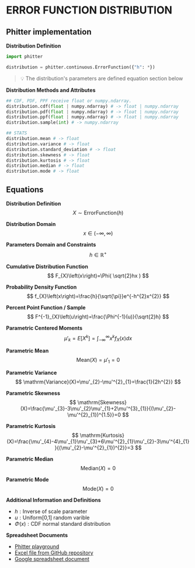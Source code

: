 # ERROR FUNCTION DISTRIBUTION

## Phitter implementation

**Distribution Definition**

```python
import phitter

distribution = phitter.continuous.ErrorFunction({"h": *})
```

> 💡 The distribution's parameters are defined equation section below

**Distribution Methods and Attributes**

```python
## CDF, PDF, PPF receive float or numpy.ndarray.
distribution.cdf(float | numpy.ndarray) # -> float | numpy.ndarray
distribution.pdf(float | numpy.ndarray) # -> float | numpy.ndarray
distribution.ppf(float | numpy.ndarray) # -> float | numpy.ndarray
distribution.sample(int) # -> numpy.ndarray

## STATS
distribution.mean # -> float
distribution.variance # -> float
distribution.standard_deviation # -> float
distribution.skewness # -> float
distribution.kurtosis # -> float
distribution.median # -> float
distribution.mode # -> float
```

## Equations

**Distribution Definition**
$$ X\sim\mathrm{ErrorFunction}\left(h\right) $$

**Distribution Domain**
$$ x\in\left(-\infty,\infty\right) $$

**Parameters Domain and Constraints**
$$ h\in\mathbb{R}^{+} $$

**Cumulative Distribution Function**
$$ F_{X}\left(x\right)=\Phi( \sqrt{2}hx ) $$

**Probability Density Function**
$$ f_{X}\left(x\right)=\frac{h}{\sqrt{\pi}}e^{-h^{2}x^{2}} $$

**Percent Point Function / Sample**
$$ F^{-1}_{X}\left(u\right)=\frac{\Phi^{-1}(u)}{\sqrt{2}h} $$

**Parametric Centered Moments**
$$ \mu'_{k}=E[X^k]=\int_{-\infty }^{\infty }x^{k}f_{X}\left(x\right)dx $$

**Parametric Mean**
$$ \mathrm{Mean}(X)=\mu'_{1}=0 $$

**Parametric Variance**
$$ \mathrm{Variance}(X)=\mu'_{2}-\mu'^{2}_{1}=\frac{1}{2h^{2}} $$

**Parametric Skewness**
$$ \mathrm{Skewness}(X)=\frac{\mu'_{3}-3\mu'_{2}\mu'_{1}+2\mu'^{3}_{1}}{(\mu'_{2}-\mu'^{2}_{1})^{1.5}}=0 $$

**Parametric Kurtosis**
$$ \mathrm{Kurtosis}(X)=\frac{\mu'_{4}-4\mu'_{1}\mu'_{3}+6\mu'^{2}_{1}\mu'_{2}-3\mu'^{4}_{1}}{(\mu'_{2}-\mu'^{2}_{1})^{2}}=3 $$

**Parametric Median**
$$ \mathrm{Median}(X)=0 $$

**Parametric Mode**
$$ \mathrm{Mode}(X)=0 $$

**Additional Information and Definitions**
- $h:\text{Inverse of scale parameter}$
- $u:\text{Uniform[0,1] random varible}$
- $\Phi\left(x\right):\text{CDF normal standard distribution}$

**Spreadsheet Documents**

-   [Phitter playground](https://phitter.io/distributions/continuous/error_function)
-   [Excel file from GitHub repository](https://github.com/phitterio/phitter-files/blob/main/continuous/error_function.xlsx)
-   [Google spreadsheet document](https://docs.google.com/spreadsheets/d/1QT1vSgTWVgDmNz4FrH3fhwRGpgvPohgqZSCADHfBXkM)
    
